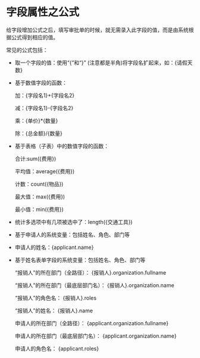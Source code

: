 # 字段属性之公式

给字段增加公式之后，填写审批单的时候，就无需录入此字段的值，而是由系统根据公式得到相应的值。

常见的公式包括：

- 取一个字段的值：使用“{”和“}” (注意都是半角)将字段名扩起来，如：{请假天数}
- 基于数值字段的函数：

  加：{字段名1}+{字段名2}

  减：{字段名1}-{字段名2}

  乘：{单价}*{数量}

  除：{总金额}/{数量}
  
- 基于表格（子表）中的数值字段的函数：

  合计:sum({费用})

  平均值：average({费用})

  计数：count({物品})

  最大值：max({费用})

  最小值：min({费用})

- 统计多选项中有几项被选中了：length({交通工具})
- 基于申请人的系统变量：包括姓名、角色、部门等
- 申请人的姓名：{applicant.name} 

- 基于姓名表单字段的系统变量：包括姓名、角色、部门等

  “报销人”的所在部门（全路径）： {报销人}.organization.fullname 

  “报销人”的所在部门（最底层部门名）： {报销人}.organization.name 

  “报销人”的角色名： {报销人}.roles

  “报销人”的姓名： {报销人}.name

  申请人的所在部门（全路径）： {applicant.organization.fullname}

  申请人的所在部门（最底层部门名）： {applicant.organization.name}

  申请人的角色名： {applicant.roles} 
